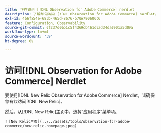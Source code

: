 ```yaml
---
title: 正在访问 [!DNL Observation for Adobe Commerce] nerdlet
description: 了解如何访问 [!DNL Observation for Adobe Commerce] nerdlet。
exl-id: 4b6f554e-685b-465d-8676-b70e790606c6
feature: Configuration, Observability
source-git-commit: 0f237d0bb1c5f4369cb461dbad34da0901a5d09a
workflow-type: tm+mt
source-wordcount: '39'
ht-degree: 0%

---
```


# 访问[!DNL Observation for Adobe Commerce] Nerdlet

要使用[!DNL New Relic Observation for Adobe Commerce] Nerdlet，请确保您有权访问[!DNL New Relic]。

然后，从[!DNL New Relic]主页中，选择“应用程序”菜单项。

    ！[New Relic主页](../../assets/tools/observation-for-adobe-commerce/new-relic-homepage.jpeg)
